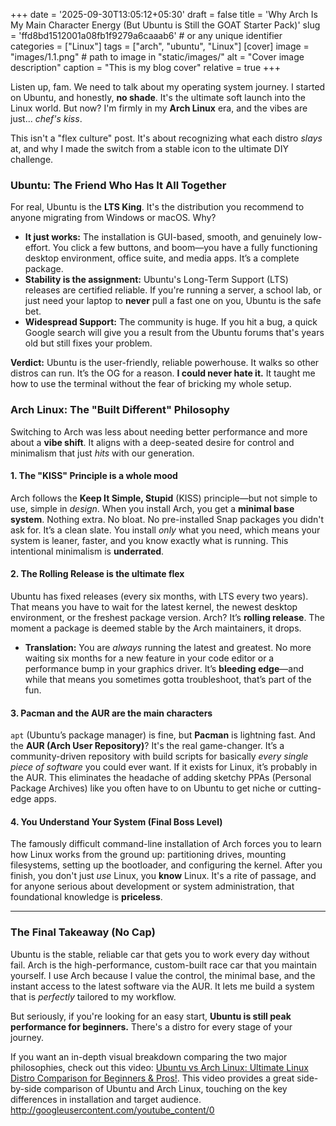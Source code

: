 +++
date = '2025-09-30T13:05:12+05:30'
draft = false
title = 'Why Arch Is My Main Character Energy (But Ubuntu is Still the GOAT Starter Pack)'
slug = 'ffd8bd1512001a08fb1f9279a6caaab6'   # or any unique identifier
categories = ["Linux"]
tags = ["arch", "ubuntu", "Linux"]
[cover]
  image = "images/1.1.png" # path to image in "static/images/"
  alt = "Cover image description"
  caption = "This is my blog cover"
  relative = true
+++

Listen up, fam. We need to talk about my operating system journey. I started on Ubuntu, and honestly, **no shade**. It's the ultimate soft launch into the Linux world. But now? I'm firmly in my **Arch Linux** era, and the vibes are just... _chef's kiss_.

This isn't a "flex culture" post. It's about recognizing what each distro _slays_ at, and why I made the switch from a stable icon to the ultimate DIY challenge.

### Ubuntu: The Friend Who Has It All Together

For real, Ubuntu is the **LTS King**. It's the distribution you recommend to anyone migrating from Windows or macOS. Why?

- **It just works:** The installation is GUI-based, smooth, and genuinely low-effort. You click a few buttons, and boom—you have a fully functioning desktop environment, office suite, and media apps. It’s a complete package.
- **Stability is the assignment:** Ubuntu's Long-Term Support (LTS) releases are certified reliable. If you're running a server, a school lab, or just need your laptop to **never** pull a fast one on you, Ubuntu is the safe bet.
- **Widespread Support:** The community is huge. If you hit a bug, a quick Google search will give you a result from the Ubuntu forums that's years old but still fixes your problem.

**Verdict:** Ubuntu is the user-friendly, reliable powerhouse. It walks so other distros can run. It’s the OG for a reason. **I could never hate it.** It taught me how to use the terminal without the fear of bricking my whole setup.

### Arch Linux: The "Built Different" Philosophy

Switching to Arch was less about needing better performance and more about a **vibe shift**. It aligns with a deep-seated desire for control and minimalism that just _hits_ with our generation.

#### 1. The **"KISS" Principle** is a whole mood

Arch follows the **Keep It Simple, Stupid** (KISS) principle—but not simple to use, simple in _design_. When you install Arch, you get a **minimal base system**. Nothing extra. No bloat. No pre-installed Snap packages you didn't ask for. It’s a clean slate. You install _only_ what you need, which means your system is leaner, faster, and you know exactly what is running. This intentional minimalism is **underrated**.

#### 2. The **Rolling Release** is the ultimate flex

Ubuntu has fixed releases (every six months, with LTS every two years). That means you have to wait for the latest kernel, the newest desktop environment, or the freshest package version. Arch? It’s **rolling release**. The moment a package is deemed stable by the Arch maintainers, it drops.

- **Translation:** You are _always_ running the latest and greatest. No more waiting six months for a new feature in your code editor or a performance bump in your graphics driver. It’s **bleeding edge**—and while that means you sometimes gotta troubleshoot, that’s part of the fun.

#### 3. **Pacman and the AUR** are the main characters

`apt` (Ubuntu’s package manager) is fine, but **Pacman** is lightning fast. And the **AUR (Arch User Repository)**? It's the real game-changer. It’s a community-driven repository with build scripts for basically _every single piece of software_ you could ever want. If it exists for Linux, it’s probably in the AUR. This eliminates the headache of adding sketchy PPAs (Personal Package Archives) like you often have to on Ubuntu to get niche or cutting-edge apps.

#### 4. You **Understand** Your System (Final Boss Level)

The famously difficult command-line installation of Arch forces you to learn how Linux works from the ground up: partitioning drives, mounting filesystems, setting up the bootloader, and configuring the kernel. After you finish, you don't just _use_ Linux, you **know** Linux. It's a rite of passage, and for anyone serious about development or system administration, that foundational knowledge is **priceless**.

---

### The Final Takeaway (No Cap)

Ubuntu is the stable, reliable car that gets you to work every day without fail. Arch is the high-performance, custom-built race car that you maintain yourself. I use Arch because I value the control, the minimal base, and the instant access to the latest software via the AUR. It lets me build a system that is _perfectly_ tailored to my workflow.

But seriously, if you're looking for an easy start, **Ubuntu is still peak performance for beginners.** There's a distro for every stage of your journey.

If you want an in-depth visual breakdown comparing the two major philosophies, check out this video: [Ubuntu vs Arch Linux: Ultimate Linux Distro Comparison for Beginners & Pros!](https://www.youtube.com/watch?v=8knIiVYzNwE). This video provides a great side-by-side comparison of Ubuntu and Arch Linux, touching on the key differences in installation and target audience.
<http://googleusercontent.com/youtube_content/0>
